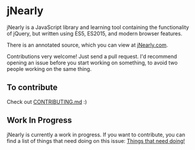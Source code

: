 # jNearly

jNearly is a JavaScript library and learning tool containing the functionality
of jQuery, but written using ES5, ES2015, and modern browser features.

There is an annotated source, which you can view at [jNearly.com].

Contributions very welcome! Just send a pull request. I'd recommend opening an
issue before you start working on something, to avoid two people working on the
same thing.

## To contribute

Check out [CONTRIBUTING.md](CONTRIBUTING.md) :)

## Work In Progress

jNearly is currently a work in progress. If you want to contribute, you can
find a list of things that need doing on this issue: [Things that need doing!][#1]

[jNearly.com]: http://jnearly.com
[#1]: https://github.com/jNearly/jNearly/issues/1
